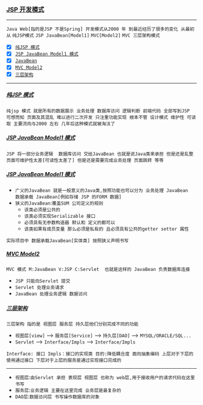 ### [JSP 开发模式](#top) <b id="top"></b> 

----
`Java Web[指的是JSP 不是Spring] 开发模式从2000 年 到最近经历了很多的变化 从最初从` `纯JSP模式` `JSP JavaBean[Model1]`
`MVC[Model2]`  `MVC 三层架构模式` 

- [x] [`纯JSP 模式`](#jsponly) 
- [x] [`JSP JavaBean Model1 模式`](#bean) 
- [x] [`JavaBean`](#java) 
- [x] [`MVC Model2`](#mvc) 
- [x] [`三层架构`](#three) 

------

##### [纯JSP 模式](#top)  <b id="jsponly"></b>
`纯jsp 模式 就是所有的数据展示 业务处理 数据库访问 逻辑判断 前端代码 全部写到JSP 可想而知 页面及其混乱 难以进行二次开发 只注重功能实现 根本不管
设计模式 维护性 可读取 主要流向与2000 左右 几年后这种模式就被淘汰了`

##### [JSP JavaBean Model1 模式](#top)  <b id="bean"></b>
`JSP 将一部分业务逻辑  数据库访问 交给JavaBean 也就是说Java类来承担 但是还是乱整 页面可维护性太差[可读性太差了] 但是还是需要完成业务处理 页面跳转
等等`
##### [JSP JavaBean Model1 模式](#top)  <b id="java"></b>
* `广义的JavaBean 就是一般意义的Java类,按照功能也可以分为 业务处理 JavaBean  数据承载 JavaBean[例如存储 JSP 的FORM 数据] `
* `狭义的JavaBean`:`覆盖SUM 公司定义的规则`
  * `该类必须是公共的`
  * `该类必须实现Serializable 接口`
  * `必须具有无参数构造器 默认和 定义的都可以`
  * `该类如果有成员变量 那么必须是私有的 且必须具有公共的getter setter 属性`

`实际项目中 数据承载JavaBean[实体类] 按照狭义声明书写 `

##### [MVC Model2](#top)  <b id="mvc"></b>
`MVC 模式 M:JavaBean V:JSP C:Servlet  也就是这样的 JavaBean 负责数据库连接`
* `JSP 只能向Servlet 提交`
* `Servlet 处理业务请求`
* `JavaBean 处理业务逻辑 数据访问`

##### [三层架构](#top)  <b id="three"></b>
`三层架构 指的是 视图层 服务层 持久层他们分别完成不同的功能`
* `视图层[view]`    -->    `服务层[Service]`      --> `持久层[DAO]` --> `MYSQL/ORACLE/SQL...`
* `Servlet`  -->  `Interface/Impls`     -->  `Interface/Impls`

`Interface: 接口 Impls：接口的实现类 目的:降低耦合度 面向抽象编码 上层对于下层的使用通过接口 下层对于上层的服务是通过实现接口完成的`

----- 
* `视图层`:`由Servlet 承担 表现层 视图层 也称为 web层,用于接收用户的请求代码在这里书写` 
* `服务层`:`业务逻辑 主要在这里完成 业务层是最复杂的`
* `DAO层`:`数据访问层 书写操作数据库的对象`
